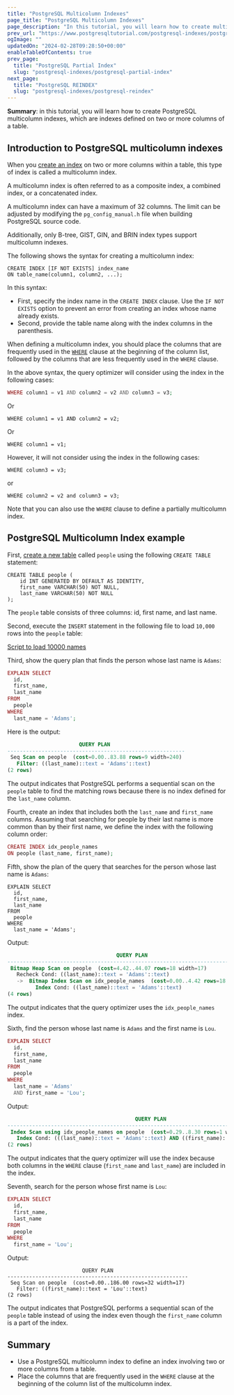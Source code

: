 ```yaml
---
title: "PostgreSQL Multicolumn Indexes"
page_title: "PostgreSQL Multicolumn Indexes"
page_description: "In this tutorial, you will learn how to create multicolumn indexes which are indexes defined on more than one column of a table."
prev_url: "https://www.postgresqltutorial.com/postgresql-indexes/postgresql-multicolumn-indexes/"
ogImage: ""
updatedOn: "2024-02-28T09:28:50+00:00"
enableTableOfContents: true
prev_page: 
  title: "PostgreSQL Partial Index"
  slug: "postgresql-indexes/postgresql-partial-index"
next_page: 
  title: "PostgreSQL REINDEX"
  slug: "postgresql-indexes/postgresql-reindex"
---
```





**Summary**: in this tutorial, you will learn how to create PostgreSQL multicolumn indexes, which are indexes defined on two or more columns of a table.


## Introduction to PostgreSQL multicolumn indexes

When you [create an index](postgresql-create-index) on two or more columns within a table, this type of index is called a multicolumn index.

A multicolumn index is often referred to as a composite index, a combined index, or a concatenated index.

A multicolumn index can have a maximum of 32 columns. The limit can be adjusted by modifying the `pg_config_manual.h` file when building PostgreSQL source code.

Additionally, only B\-tree, GIST, GIN, and BRIN index types support multicolumn indexes.

The following shows the syntax for creating a multicolumn index:


```csssql
CREATE INDEX [IF NOT EXISTS] index_name
ON table_name(column1, column2, ...);
```
In this syntax:

* First, specify the index name in the `CREATE INDEX` clause. Use the `IF NOT EXISTS` option to prevent an error from creating an index whose name already exists.
* Second, provide the table name along with the index columns in the parenthesis.

When defining a multicolumn index, you should place the columns that are frequently used in the [`WHERE`](../postgresql-tutorial/postgresql-where) clause at the beginning of the column list, followed by the columns that are less frequently used in the `WHERE` clause.

In the above syntax, the query optimizer will consider using the index in the following cases:


```php
WHERE column1 = v1 AND column2 = v2 AND column3 = v3;
```
Or


```
WHERE column1 = v1 AND column2 = v2;
```
Or


```
WHERE column1 = v1;
```
However, it will not consider using the index in the following cases:


```
WHERE column3 = v3;
```
or


```
WHERE column2 = v2 and column3 = v3;    
```
Note that you can also use the `WHERE` clause to define a partially multicolumn index.


## PostgreSQL Multicolumn Index example

First, [create a new table](../postgresql-tutorial/postgresql-create-table) called `people` using the following `CREATE TABLE` statement:


```
CREATE TABLE people (
    id INT GENERATED BY DEFAULT AS IDENTITY,
    first_name VARCHAR(50) NOT NULL,
    last_name VARCHAR(50) NOT NULL
);
```
The `people` table consists of three columns: id, first name, and last name.

Second, execute the `INSERT` statement in the following file to load `10,000` rows into the `people` table:

[Script to load 10000 names](/postgresqltutorial/Script-to-load-10000-names.txt)

Third, show the query plan that finds the person whose last name is `Adams`:


```php
EXPLAIN SELECT 
  id, 
  first_name, 
  last_name 
FROM 
  people 
WHERE 
  last_name = 'Adams';
```
Here is the output:


```sql
                       QUERY PLAN
---------------------------------------------------------
 Seq Scan on people  (cost=0.00..83.88 rows=9 width=240)
   Filter: ((last_name)::text = 'Adams'::text)
(2 rows)
```
The output indicates that PostgreSQL performs a sequential scan on the `people` table to find the matching rows because there is no index defined for the `last_name` column.

Fourth, create an index that includes both the `last_name` and `first_name` columns. Assuming that searching for people by their last name is more common than by their first name, we define the index with the following column order:


```php
CREATE INDEX idx_people_names 
ON people (last_name, first_name);
```
Fifth, show the plan of the query that searches for the person whose last name is `Adams`:


```
EXPLAIN SELECT 
  id, 
  first_name, 
  last_name 
FROM 
  people 
WHERE 
  last_name = 'Adams';
```
Output:


```sql
                                   QUERY PLAN
--------------------------------------------------------------------------------
 Bitmap Heap Scan on people  (cost=4.42..44.07 rows=18 width=17)
   Recheck Cond: ((last_name)::text = 'Adams'::text)
   ->  Bitmap Index Scan on idx_people_names  (cost=0.00..4.42 rows=18 width=0)
         Index Cond: ((last_name)::text = 'Adams'::text)
(4 rows)
```
The output indicates that the query optimizer uses the `idx_people_names` index.

Sixth, find the person whose last name is `Adams` and the first name is `Lou`.


```php
EXPLAIN SELECT 
  id, 
  first_name, 
  last_name 
FROM 
  people 
WHERE 
  last_name = 'Adams' 
  AND first_name = 'Lou';
```
Output:


```sql
                                         QUERY PLAN
--------------------------------------------------------------------------------------------
 Index Scan using idx_people_names on people  (cost=0.29..8.30 rows=1 width=17)
   Index Cond: (((last_name)::text = 'Adams'::text) AND ((first_name)::text = 'Lou'::text))
(2 rows)
```
The output indicates that the query optimizer will use the index because both columns in the `WHERE` clause (`first_name` and `last_name`) are included in the index.

Seventh, search for the person whose first name is `Lou`:


```php
EXPLAIN SELECT 
  id, 
  first_name, 
  last_name 
FROM 
  people 
WHERE 
  first_name = 'Lou';
```
Output:


```
                        QUERY PLAN
----------------------------------------------------------
 Seq Scan on people  (cost=0.00..186.00 rows=32 width=17)
   Filter: ((first_name)::text = 'Lou'::text)
(2 rows)
```
The output indicates that PostgreSQL performs a sequential scan of the `people` table instead of using the index even though the `first_name` column is a part of the index.


## Summary

* Use a PostgreSQL multicolumn index to define an index involving two or more columns from a table.
* Place the columns that are frequently used in the `WHERE` clause at the beginning of the column list of the multicolumn index.

